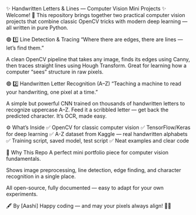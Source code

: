 ✨ Handwritten Letters & Lines — Computer Vision Mini Projects ✨
Welcome! 👋 This repository brings together two practical computer vision projects that combine classic OpenCV tricks with modern deep learning — all written in pure Python.

🟢 1️⃣ Line Detection & Tracing
“Where there are edges, there are lines — let’s find them.”

A clean OpenCV pipeline that takes any image, finds its edges using Canny, then traces straight lines using Hough Transform. Great for learning how a computer “sees” structure in raw pixels.

🟢 2️⃣ Handwritten Letter Recognition (A–Z)
“Teaching a machine to read your handwriting, one pixel at a time.”

A simple but powerful CNN trained on thousands of handwritten letters to recognize uppercase A–Z. Feed it a scribbled letter — get back the predicted character. It’s OCR, made easy.

⚙️ What’s Inside
✅ OpenCV for classic computer vision
✅ TensorFlow/Keras for deep learning
✅ A-Z dataset from Kaggle — real handwritten alphabets
✅ Training script, saved model, test script
✅ Neat examples and clear code

🚀 Why This Repo
A perfect mini portfolio piece for computer vision fundamentals.

Shows image preprocessing, line detection, edge finding, and character recognition in a single place.

All open-source, fully documented — easy to adapt for your own experiments.

🖋️ By [Aashi]
Happy coding — and may your pixels always align! 💙✨

